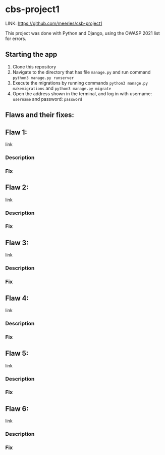 # cbs-project1
LINK: https://github.com/meeries/csb-project1

This project was done with Python and Django, using the OWASP 2021 list for errors.

## Starting the app

1. Clone this repository
2. Navigate to the directory that has file ```manage.py``` and run command ```python3 manage.py runserver```
3. Execute the migrations by running commands ```python3 manage.py makemigrations```
   and ```python3 manage.py migrate```
4. Open the address shown in the terminal, and log in with username: ```username``` and password: ```password```

## Flaws and their fixes:

## Flaw 1: 
link
### Description
### Fix

## Flaw 2:
link
### Description
### Fix

## Flaw 3: 
link
### Description
### Fix

## Flaw 4: 
link
### Description
### Fix

## Flaw 5: 
link
### Description
### Fix

## Flaw 6: 
link
### Description
### Fix
